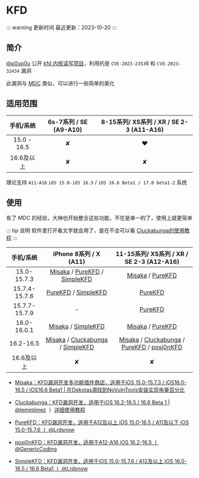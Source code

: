 # KFD

::: warning 更新时间
最近更新：2023-10-20
:::

## 简介

[@p0up0u](https://twitter.com/_p0up0u_) 公开 [kfd 内核读写项目](https://github.com/felix-pb/kfd)，利用的是 `CVE-2023-2353`6 和 `CVE-2023-32434` 漏洞

此漏洞与 [MDC](../mdc/) 类似，可以进行一些简单的美化



## 适用范围

| 手机/系统 | 6s-7系列 / SE (A9-A10) | 8-15系列/ XS系列 / XR / SE 2-3 (A11-A16) |
| :-: | :-: | :-: |
| 15.0 - 16.5 | ✘ | :heart: |
| 16.6及以上 | ✘ | ✘ |

理论支持 `A11-A16` `iOS 15.0-iOS 16.5` / `iOS 16.6 Beta1 / 17.0 beta1-2` 系统



## 使用

有了 MDC 的经验，大神也开始整合这些功能，不在是单一的了，使用上就更简单

::: tip 说明
软件里打开看文字就会用了，是在不会可以看 [Cluckabunga的使用教程](https://mp.weixin.qq.com/s/PMtNLWHIBmI2vOVGw_k5vw)
:::

| 手机/系统 | iPhone 8系列 / X (A11) | 11-15系列/ XS系列 / XR / SE 2-3 (A12-A16) |
| :-: | :-: | :-: |
| 15.0-15.7.3 | [Misaka](https://www.123pan.com/s/3LWcVv-cZzrh.html) / [PureKFD](https://github.com/Lrdsnow/PureKFD/releases) / [SimpleKFD](https://github.com/Lrdsnow/SimpleKFD/releases) | [Misaka](https://www.123pan.com/s/3LWcVv-cZzrh.html) / [PureKFD](https://github.com/Lrdsnow/PureKFD/releases) |
| 15.7.4-15.7.6 | [PureKFD](https://github.com/Lrdsnow/PureKFD/releases) / [SimpleKFD](https://github.com/Lrdsnow/SimpleKFD/releases) | [PureKFD](https://github.com/Lrdsnow/PureKFD/releases) |
| 15.7.7-15.7.9 | - | [PureKFD](https://github.com/Lrdsnow/PureKFD/releases) |
| 16.0-16.0.1 | [Misaka](https://www.123pan.com/s/3LWcVv-cZzrh.html) / [SimpleKFD](https://github.com/Lrdsnow/SimpleKFD/releases) | [Misaka](https://www.123pan.com/s/3LWcVv-cZzrh.html) / [PureKFD](https://github.com/Lrdsnow/PureKFD/releases) |
| 16.2-16.5 | [Misaka](https://www.123pan.com/s/3LWcVv-cZzrh.html) / [Cluckabunga](https://github.com/leminlimez/Cluckabunga/releases) / [SimpleKFD](https://github.com/Lrdsnow/SimpleKFD/releases) | [Misaka](https://www.123pan.com/s/3LWcVv-cZzrh.html) / [Cluckabunga](https://github.com/leminlimez/Cluckabunga/releases) / [PureKFD](https://github.com/Lrdsnow/PureKFD/releases) / [posi0nKFD](https://github.com/GenericCoding/kfd/releases) |
| 16.6及以上 | ✘ | ✘ |



* [Misaka：KFD漏洞开发多功能插件商店，适用于iOS 15.0-15.7.3 / iOS16.0-16.5 / iOS16.6 Beta1 | 在Dekotas源找到NoVuInTools安装实现电量百分比](https://www.123pan.com/s/3LWcVv-cZzrh.html)

* [Cluckabunga：KFD漏洞开发，适用于iOS 16.2-16.5 / 16.6 Beta 1 | @leminlimez](https://github.com/leminlimez/Cluckabunga/releases) 丨 [详细使用教程](https://mp.weixin.qq.com/s/PMtNLWHIBmI2vOVGw_k5vw)

* [PureKFD：KFD漏洞开发，适用于A12及以上 iOS 15.0-16.5 / A11及以下 iOS 15.0-15.7.6 丨 @Lrdsnow](https://github.com/Lrdsnow/PureKFD/releases)

* [posi0nKFD：KFD漏洞开发，适用于A12-A16 iOS 16.2-16.5 丨 @GenericCoding](https://github.com/GenericCoding/kfd/releases)

* [SimpleKFD：KFD漏洞开发，适用于iOS 15.0-15.7.6 / A12及以上 iOS 16.0-16.5 / 16.6 Beta1 丨 @Lrdsnow](https://github.com/Lrdsnow/SimpleKFD/releases)


